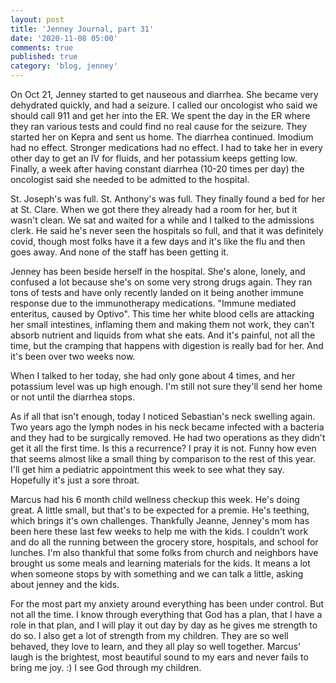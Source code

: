 ```yaml
---
layout: post
title: 'Jenney Journal, part 31'
date: '2020-11-08 05:00'
comments: true
published: true
category: 'blog, jenney'
---
```

On Oct 21, Jenney started to get nauseous and diarrhea. She became very dehydrated quickly, and had a seizure. I called our oncologist who said we should call 911 and get her into the ER. We spent the day in the ER where they ran various tests and could find no real cause for the seizure. They started her on Kepra and sent us home. The diarrhea continued. Imodium had no effect. Stronger medications had no effect. I had to take her in every other day to get an IV for fluids, and her potassium keeps getting low. Finally, a week after having constant diarrhea (10-20 times per day) the oncologist said she needed to be admitted to the hospital.

St. Joseph's was full. St. Anthony's was full. They finally found a bed for her at St. Clare. When we got there they already had a room for her, but it wasn't clean. We sat and waited for a while and I talked to the admissions clerk. He said he's never seen the hospitals so full, and that it was definitely covid, though most folks have it a few days and it's like the flu and then goes away. And none of the staff has been getting it.

Jenney has been beside herself in the hospital. She's alone, lonely, and confused a lot because she's on some very strong drugs again. They ran tons of tests and have only recently landed on it being another immune response due to the immunotherapy medications. "Immune mediated enteritus, caused by Optivo". This time her white blood cells are attacking her small intestines, inflaming them and making them not work, they can't absorb nutrient and liquids from what she eats. And it's painful, not all the time, but the cramping that happens with digestion is really bad for her. And it's been over two weeks now.

When I talked to her today, she had only gone about 4 times, and her potassium level was up high enough. I'm still not sure they'll send her home or not until the diarrhea stops.

As if all that isn't enough, today I noticed Sebastian's neck swelling again. Two years ago the lymph nodes in his neck became infected with a bacteria and they had to be surgically removed. He had two operations as they didn't get it all the first time. Is this a recurrence? I pray it is not. Funny how even that seems almost like a small thing by comparison to the rest of this year. I'll get him a pediatric appointment this week to see what they say. Hopefully it's just a sore throat.

Marcus had his 6 month child wellness checkup this week. He's doing great. A little small, but that's to be expected for a premie. He's teething, which brings it's own challenges. Thankfully Jeanne, Jenney's mom has been here these last few weeks to help me with the kids. I couldn't work and do all the running between the grocery store, hospitals, and school for lunches. I'm also thankful that some folks from church and neighbors have brought us some meals and learning materials for the kids. It means a lot when someone stops by with something and we can talk a little, asking about jenney and the kids.

For the most part my anxiety around everything has been under control. But not all the time. I know through everything that God has a plan, that I have a role in that plan, and I will play it out day by day as he gives me strength to do so. I also get a lot of strength from my children. They are so well behaved, they love to learn, and they all play so well together. Marcus' laugh is the brightest, most beautiful sound to my ears and never fails to bring me joy. :) I see God through my children.